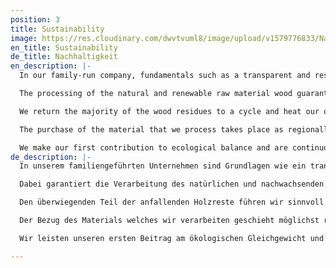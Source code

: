 ```yaml
---
position: 3
title: Sustainability
image: https://res.cloudinary.com/dwvtvuml8/image/upload/v1579776833/Nachhaltigkeit-Wald-Natur_vyrdtf.jpg
en_title: Sustainability
de_title: Nachhaltigkeit
en_description: |-
  In our family-run company, fundamentals such as a transparent and responsible production process, the use of ecologically justifiable materials and fair working conditions are firmly anchored. As a specialized manufacturer, we only develop custom-made products with an extremely long service life and consciously stand against mass production and single-use products with our products. In this way we make a contribution to resource conservation and sustainable consumption.

  The processing of the natural and renewable raw material wood guarantees responsible use of existing resources. Our processing standards, such as optimized processes for cutting, ensure maximum use of materials and therefore very little waste in the production of our furniture.

  We return the majority of the wood residues to a cycle and heat our operations with our in-house combined heat and power plant. The specially generated solar power enables us to operate our machines in a climate-neutral manner, which corresponds to a CO2 saving of 25 tons of CO2 per year.

  The purchase of the material that we process takes place as regionally as possible, the extensive absence of transports by intermediaries saves additional packaging and finite resources. We also want to make our contribution to the preservation of resources globally and in the past have decided to promote the replanting of mangroves as part of the REFORESTATION with every product sold, because this is where the need is greatest.

  We make our first contribution to ecological balance and are continuously striving to be completely climate-neutral in the foreseeable future.
de_description: |-
  In unserem familiengeführten Unternehmen sind Grundlagen wie ein transparenter und verantwortungsvoller Produktionsprozess, der Einsatz ökologisch vertretbarer Materialien und faire Arbeitsbedingungen fest verankert. Wir als spezialisierte Manufaktur entwickeln ausschließlich Maßanfertigungen mit einer enorm hohen Langlebigkeit und stehen mit unseren Produkten bewusst gegen Massenproduktion und Einwegprodukte. So leisten wir einen Beitrag zum Ressourcenerhalt und nachhaltigen Konsum.

  Dabei garantiert die Verarbeitung des natürlichen und nachwachsenden Rohstoffs Holz einen verantwortungsvollen Umgang mit den bestehenden Ressourcen. Unsere Verarbeitungsstandards, wie optimierte Verfahren für den Zuschnitt gewährleisten die maximale Materialnutzung und somit sehr wenig Verschnitt in der Produktion unsere Möbel.

  Den überwiegenden Teil der anfallenden Holzreste führen wir sinnvoll in einen Kreislauf zurück und heizen unsere Betriebsstäten mit dem hauseigenen Blockheizkraftwerk. Der eigens generierte Solarstrom ermöglicht uns den klimaneutralen Betrieb unserer Maschinen, was in etwa einer CO2 Einsparung von 25 Tonnen CO2 im Jahr entspricht.

  Der Bezug des Materials welches wir verarbeiten geschieht möglichst regional, der weitgehende Verzicht auf Transporte durch Zwischenhändler spart zusätzliche Umverpackungen und endliche Ressourcen. Wir möchten auch global unseren Beitrag zum Erhalt von Ressourcen leisten und haben uns in der Vergangenheit entschieden mit jedem verkauften Produkt die Neupflanzung von Mangroven im Rahmen der REFORESTATION voranzutreiben, da gerade hier der Bedarf am größten ist.

  Wir leisten unseren ersten Beitrag am ökologischen Gleichgewicht und sind kontinuierlich bestrebt in absehbarer Zukunft gänzlich klimaneutral zu agieren.

---
```

